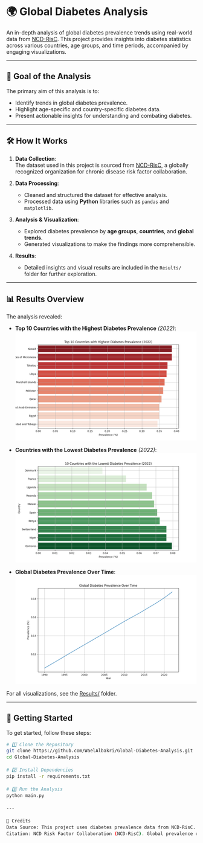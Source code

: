 # 🌍 Global Diabetes Analysis

An in-depth analysis of global diabetes prevalence trends using real-world data from [NCD-RisC](http://ncdrisc.org/). This project provides insights into diabetes statistics across various countries, age groups, and time periods, accompanied by engaging visualizations.

---

## 🎯 **Goal of the Analysis**
The primary aim of this analysis is to:
- Identify trends in global diabetes prevalence.
- Highlight age-specific and country-specific diabetes data.
- Present actionable insights for understanding and combating diabetes.

---

## 🛠️ **How It Works**
1. **Data Collection**:  
   The dataset used in this project is sourced from [NCD-RisC](http://ncdrisc.org/), a globally recognized organization for chronic disease risk factor collaboration.

2. **Data Processing**:  
   - Cleaned and structured the dataset for effective analysis.
   - Processed data using **Python** libraries such as `pandas` and `matplotlib`.

3. **Analysis & Visualization**:  
   - Explored diabetes prevalence by **age groups**, **countries**, and **global trends**.
   - Generated visualizations to make the findings more comprehensible.

4. **Results**:  
   - Detailed insights and visual results are included in the `Results/` folder for further exploration.

---

## 📊 **Results Overview**
The analysis revealed:
- **Top 10 Countries with the Highest Diabetes Prevalence** *(2022)*:
  ![Top 10 Countries](Results/Top10%20Countries%20With%20Highest%20Diabetes%20Prevalence%20(2022).png)

- **Countries with the Lowest Diabetes Prevalence** *(2022)*:
  ![Lowest Diabetes Prevalence](Results/Countries%20With%20The%20Lowest%20Diabetes%20Prevalence%20(2022).png)

- **Global Diabetes Prevalence Over Time**:
  ![Global Trends](Results/Global%20Diabetes%20Prevalence%20Over%20Time.png)

For all visualizations, see the [Results/](Results/) folder.

---

## 🚀 **Getting Started**

To get started, follow these steps:

```bash
# 1️⃣ Clone the Repository
git clone https://github.com/WaelAlbakri/Global-Diabetes-Analysis.git
cd Global-Diabetes-Analysis

# 2️⃣ Install Dependencies
pip install -r requirements.txt

# 3️⃣ Run the Analysis
python main.py

---

📝 Credits
Data Source: This project uses diabetes prevalence data from NCD-RisC.
Citation: NCD Risk Factor Collaboration (NCD-RisC). Global prevalence of diabetes.
